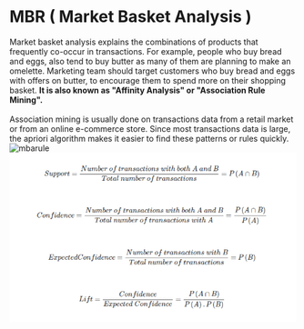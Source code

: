 # MBR ( Market Basket Analysis )
Market basket analysis explains the combinations of products that frequently co-occur in transactions. For example, people who buy bread and eggs, also tend to buy butter as many of them are planning to make an omelette. Marketing team should target customers who buy bread and eggs with offers on butter, to encourage them to spend more on their shopping basket.
<b>It is also known as "Affinity Analysis" or "Association Rule Mining".</b>
</br></br>
Association mining is usually done on transactions data from a retail market or from an online e-commerce store. Since most transactions data is large, the apriori algorithm makes it easier to find these patterns or rules quickly.
![mbarule](https://user-images.githubusercontent.com/22189554/35472864-2191fffe-039d-11e8-9a60-f6dbfb39c892.png)
![mbarule](https://github.com/shingareshubham/MBR/blob/master/mbarule.png)
